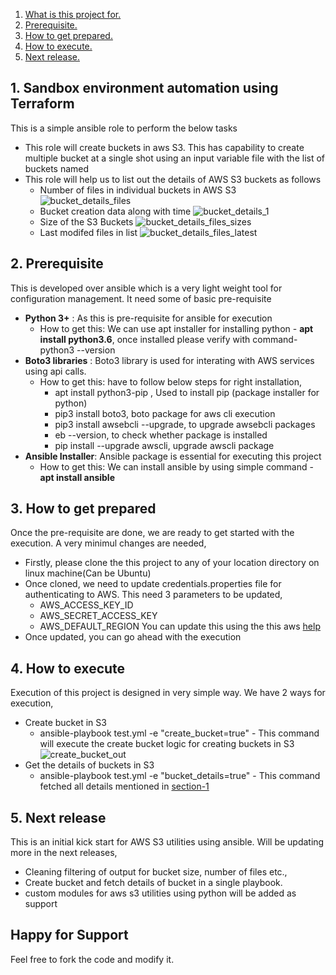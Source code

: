 1. [ What is this project for. ](#Whatisthisprojectfor)
2. [ Prerequisite. ](#Prerequisite)
3. [ How to get prepared. ](#Howtogetprepared)
4. [ How to execute. ](#Howtoexecute)
5. [ Next release. ](#Nextrelease)

<a name="Whatisthisprojectfor"></a>
## 1. Sandbox environment automation using Terraform
This is a simple ansible role to perform the below tasks 
* This role will create buckets in aws S3. This has capability to create multiple bucket at a single shot using an input variable file with the list of buckets named
* This role will help us to list out the details of AWS S3 buckets as follows
  * Number of files in individual buckets in AWS S3
![bucket_details_files](https://user-images.githubusercontent.com/20129204/104019990-7efe8400-51e2-11eb-9914-65a39bc6b5ee.JPG)
  * Bucket creation data along with time
![bucket_details_1](https://user-images.githubusercontent.com/20129204/104020003-82920b00-51e2-11eb-8d25-67a2b97c5821.JPG)
  * Size of the S3 Buckets
![bucket_details_files_sizes](https://user-images.githubusercontent.com/20129204/104019999-8160de00-51e2-11eb-9910-cfb5de9a165f.JPG)
  * Last modifed files in list
![bucket_details_files_latest](https://user-images.githubusercontent.com/20129204/104019997-80c84780-51e2-11eb-9d6b-47da40f3da74.JPG)
<a name="Prerequisite"></a>
## 2. Prerequisite
This is developed over ansible which is a very light weight tool for configuration management. It need some of basic pre-requisite
* **Python 3+** : As this is pre-requisite for ansible for execution
  * How to get this: We can use apt installer for installing python - **apt install python3.6**, once installed please verify with command- python3 --version
* **Boto3 libraries** : Boto3 library is used for interating with AWS services using api calls. 
  * How to get this: have to follow below steps for right installation,
    * apt install python3-pip , Used to install pip (package installer for python) 
    * pip3 install boto3, boto package for aws cli execution
    * pip3 install awsebcli --upgrade, to upgrade awsebcli packages
    * eb --version, to check whether package is installed
    * pip install --upgrade awscli, upgrade awscli package
* **Ansible Installer**: Ansible package is essential for executing this project
  * How to get this: We can install ansible by using simple command - **apt install ansible**

<a name="Howtogetprepared"></a>
## 3. How to get prepared
Once the pre-requisite are done, we are ready to get started with the execution. A very minimul changes are needed,
* Firstly, please clone the this project to any of your location directory on linux machine(Can be Ubuntu)
* Once cloned, we need to update credentials.properties file for authenticating to AWS. This need 3 parameters to be updated,
  * AWS_ACCESS_KEY_ID
  * AWS_SECRET_ACCESS_KEY
  * AWS_DEFAULT_REGION
  You can update this using the this aws [help](https://docs.aws.amazon.com/sdk-for-javascript/v2/developer-guide/getting-your-credentials.html) 
* Once updated, you can go ahead with the execution

<a name="Howtoexecute"></a>
## 4. How to execute
Execution of this project is designed in very simple way. We have 2 ways for execution,
* Create bucket in S3
  * ansible-playbook test.yml -e "create_bucket=true"  - This command will execute the create bucket logic for creating buckets in S3
![create_bucket_out](https://user-images.githubusercontent.com/20129204/104020001-81f97480-51e2-11eb-93b4-9924c3eecbef.JPG)
* Get the details of buckets in S3
  * ansible-playbook test.yml -e "bucket_details=true" - This command fetched all details mentioned in [section-1](#Whatisthisprojectfor)
  
<a name="Nextrelease"></a>
## 5. Next release
This is an initial kick start for AWS S3 utilities using ansible. Will be updating more in the next releases,
* Cleaning filtering of output for bucket size, number of files etc.,
* Create bucket and fetch details of bucket in a single playbook.
* custom modules for aws s3 utilities using python will be added as support

## Happy for Support ## 
Feel free to fork the code and modify it.
